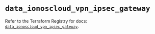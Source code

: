 # `data_ionoscloud_vpn_ipsec_gateway`

Refer to the Terraform Registry for docs: [`data_ionoscloud_vpn_ipsec_gateway`](https://registry.terraform.io/providers/ionos-cloud/ionoscloud/6.5.8/docs/data-sources/vpn_ipsec_gateway).
